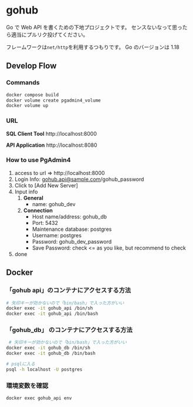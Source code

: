 # gohub

Go で Web API を書くための下地プロジェクトです。
センスないなって思ったら適当にプルリク投げてください。

フレームワークは`net/http`を利用するつもりです。
Go のバージョンは 1.18

## Develop Flow

### Commands

```bash
docker compose build
docker volume create pgadmin4_volume
docker volume up
```

### URL

**SQL Client Tool**
http://localhost:8000

**API Application**
http://localhost:8080

### How to use PgAdmin4

1. access to url => http://localhost:8000
2. Login Info: gohub.api@sample.com/gohub_password
3. Click to [Add New Server]
4. Input info
   1. **General**
      - name: gohub_dev
   2. **Connection**
      - Host name/address: gohub_db
      - Port: 5432
      - Maintenance database: postgres
      - Username: postgres
      - Password: gohub_dev_password
      - Save Password: check <= as you like, but recommend to check
5. done

## Docker

### 「gohub api」のコンテナにアクセスする方法

```bash
# 矢印キーが効かないので「bin/bash」で入った方がいい
docker exec -it gohub_api /bin/sh
docker exec -it gohub_api /bin/bash
```

### 「gohub_db」 のコンテナにアクセスする方法

```bash
 # 矢印キーが効かないので「bin/bash」で入った方がいい
docker exec -it gohub_db /bin/sh
docker exec -it gohub_db /bin/bash

# psqlに入る
psql -h localhost -U postgres
```

### 環境変数を確認

```bash
docker exec gohub_api env
```
